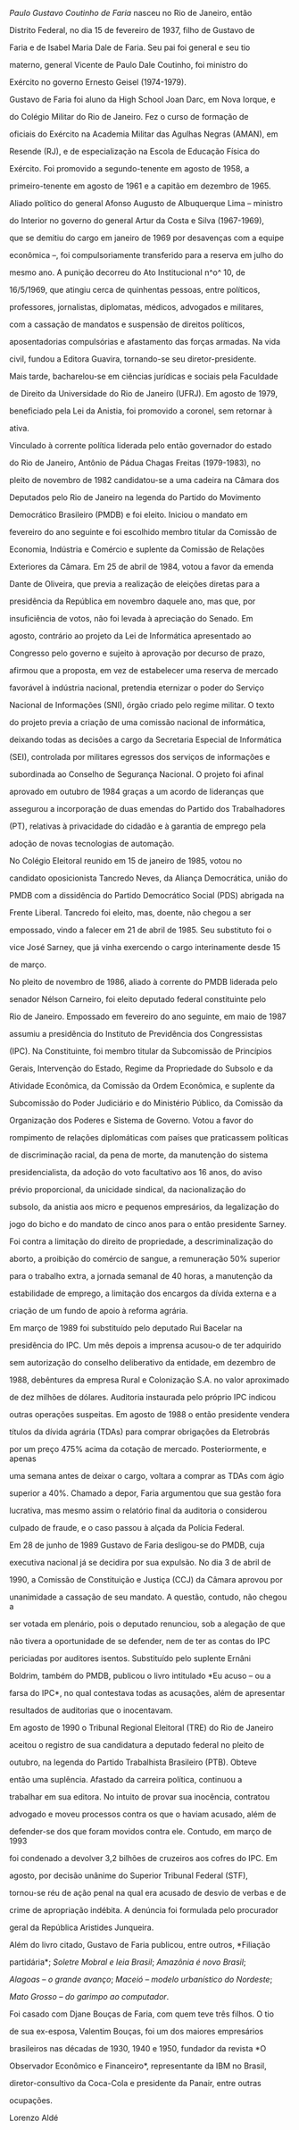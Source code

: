 

*Paulo Gustavo Coutinho de Faria* nasceu no Rio de Janeiro, então

Distrito Federal, no dia 15 de fevereiro de 1937, filho de Gustavo de

Faria e de Isabel Maria Dale de Faria. Seu pai foi general e seu tio

materno, general Vicente de Paulo Dale Coutinho, foi ministro do

Exército no governo Ernesto Geisel (1974-1979).



Gustavo de Faria foi aluno da High School Joan Darc, em Nova Iorque, e

do Colégio Militar do Rio de Janeiro. Fez o curso de formação de

oficiais do Exército na Academia Militar das Agulhas Negras (AMAN), em

Resende (RJ), e de especialização na Escola de Educação Física do

Exército. Foi promovido a segundo-tenente em agosto de 1958, a

primeiro-tenente em agosto de 1961 e a capitão em dezembro de 1965.



Aliado político do general Afonso Augusto de Albuquerque Lima – ministro

do Interior no governo do general Artur da Costa e Silva (1967-1969),

que se demitiu do cargo em janeiro de 1969 por desavenças com a equipe

econômica –, foi compulsoriamente transferido para a reserva em julho do

mesmo ano. A punição decorreu do Ato Institucional n^o^ 10, de

16/5/1969, que atingiu cerca de quinhentas pessoas, entre políticos,

professores, jornalistas, diplomatas, médicos, advogados e militares,

com a cassação de mandatos e suspensão de direitos políticos,

aposentadorias compulsórias e afastamento das forças armadas. Na vida

civil, fundou a Editora Guavira, tornando-se seu diretor-presidente.

Mais tarde, bacharelou-se em ciências jurídicas e sociais pela Faculdade

de Direito da Universidade do Rio de Janeiro (UFRJ). Em agosto de 1979,

beneficiado pela Lei da Anistia, foi promovido a coronel, sem retornar à

ativa.



Vinculado à corrente política liderada pelo então governador do estado

do Rio de Janeiro, Antônio de Pádua Chagas Freitas (1979-1983), no

pleito de novembro de 1982 candidatou-se a uma cadeira na Câmara dos

Deputados pelo Rio de Janeiro na legenda do Partido do Movimento

Democrático Brasileiro (PMDB) e foi eleito. Iniciou o mandato em

fevereiro do ano seguinte e foi escolhido membro titular da Comissão de

Economia, Indústria e Comércio e suplente da Comissão de Relações

Exteriores da Câmara. Em 25 de abril de 1984, votou a favor da emenda

Dante de Oliveira, que previa a realização de eleições diretas para a

presidência da República em novembro daquele ano, mas que, por

insuficiência de votos, não foi levada à apreciação do Senado. Em

agosto, contrário ao projeto da Lei de Informática apresentado ao

Congresso pelo governo e sujeito à aprovação por decurso de prazo,

afirmou que a proposta, em vez de estabelecer uma reserva de mercado

favorável à indústria nacional, pretendia eternizar o poder do Serviço

Nacional de Informações (SNI), órgão criado pelo regime militar. O texto

do projeto previa a criação de uma comissão nacional de informática,

deixando todas as decisões a cargo da Secretaria Especial de Informática

(SEI), controlada por militares egressos dos serviços de informações e

subordinada ao Conselho de Segurança Nacional. O projeto foi afinal

aprovado em outubro de 1984 graças a um acordo de lideranças que

assegurou a incorporação de duas emendas do Partido dos Trabalhadores

(PT), relativas à privacidade do cidadão e à garantia de emprego pela

adoção de novas tecnologias de automação.



No Colégio Eleitoral reunido em 15 de janeiro de 1985, votou no

candidato oposicionista Tancredo Neves, da Aliança Democrática, união do

PMDB com a dissidência do Partido Democrático Social (PDS) abrigada na

Frente Liberal. Tancredo foi eleito, mas, doente, não chegou a ser

empossado, vindo a falecer em 21 de abril de 1985. Seu substituto foi o

vice José Sarney, que já vinha exercendo o cargo interinamente desde 15

de março.



No pleito de novembro de 1986, aliado à corrente do PMDB liderada pelo

senador Nélson Carneiro, foi eleito deputado federal constituinte pelo

Rio de Janeiro. Empossado em fevereiro do ano seguinte, em maio de 1987

assumiu a presidência do Instituto de Previdência dos Congressistas

(IPC). Na Constituinte, foi membro titular da Subcomissão de Princípios

Gerais, Intervenção do Estado, Regime da Propriedade do Subsolo e da

Atividade Econômica, da Comissão da Ordem Econômica, e suplente da

Subcomissão do Poder Judiciário e do Ministério Público, da Comissão da

Organização dos Poderes e Sistema de Governo. Votou a favor do

rompimento de relações diplomáticas com países que praticassem políticas

de discriminação racial, da pena de morte, da manutenção do sistema

presidencialista, da adoção do voto facultativo aos 16 anos, do aviso

prévio proporcional, da unicidade sindical, da nacionalização do

subsolo, da anistia aos micro e pequenos empresários, da legalização do

jogo do bicho e do mandato de cinco anos para o então presidente Sarney.

Foi contra a limitação do direito de propriedade, a descriminalização do

aborto, a proibição do comércio de sangue, a remuneração 50% superior

para o trabalho extra, a jornada semanal de 40 horas, a manutenção da

estabilidade de emprego, a limitação dos encargos da dívida externa e a

criação de um fundo de apoio à reforma agrária.



Em março de 1989 foi substituído pelo deputado Rui Bacelar na

presidência do IPC. Um mês depois a imprensa acusou-o de ter adquirido

sem autorização do conselho deliberativo da entidade, em dezembro de

1988, debêntures da empresa Rural e Colonização S.A. no valor aproximado

de dez milhões de dólares. Auditoria instaurada pelo próprio IPC indicou

outras operações suspeitas. Em agosto de 1988 o então presidente vendera

títulos da dívida agrária (TDAs) para comprar obrigações da Eletrobrás

por um preço 475% acima da cotação de mercado. Posteriormente, e apenas

uma semana antes de deixar o cargo, voltara a comprar as TDAs com ágio

superior a 40%. Chamado a depor, Faria argumentou que sua gestão fora

lucrativa, mas mesmo assim o relatório final da auditoria o considerou

culpado de fraude, e o caso passou à alçada da Polícia Federal.



Em 28 de junho de 1989 Gustavo de Faria desligou-se do PMDB, cuja

executiva nacional já se decidira por sua expulsão. No dia 3 de abril de

1990, a Comissão de Constituição e Justiça (CCJ) da Câmara aprovou por

unanimidade a cassação de seu mandato. A questão, contudo, não chegou a

ser votada em plenário, pois o deputado renunciou, sob a alegação de que

não tivera a oportunidade de se defender, nem de ter as contas do IPC

periciadas por auditores isentos. Substituído pelo suplente Ernâni

Boldrim, também do PMDB, publicou o livro intitulado *Eu acuso – ou a

farsa do IPC*, no qual contestava todas as acusações, além de apresentar

resultados de auditorias que o inocentavam.



Em agosto de 1990 o Tribunal Regional Eleitoral (TRE) do Rio de Janeiro

aceitou o registro de sua candidatura a deputado federal no pleito de

outubro, na legenda do Partido Trabalhista Brasileiro (PTB). Obteve

então uma suplência. Afastado da carreira política, continuou a

trabalhar em sua editora. No intuito de provar sua inocência, contratou

advogado e moveu processos contra os que o haviam acusado, além de

defender-se dos que foram movidos contra ele. Contudo, em março de 1993

foi condenado a devolver 3,2 bilhões de cruzeiros aos cofres do IPC. Em

agosto, por decisão unânime do Superior Tribunal Federal (STF),

tornou-se réu de ação penal na qual era acusado de desvio de verbas e de

crime de apropriação indébita. A denúncia foi formulada pelo procurador

geral da República Aristides Junqueira.



Além do livro citado, Gustavo de Faria publicou, entre outros, *Filiação

partidária*; *Soletre Mobral e leia Brasil*; *Amazônia é novo Brasil*;

*Alagoas – o grande avanço*; *Maceió – modelo urbanístico do Nordeste*;

*Mato Grosso – do garimpo ao computador*.



Foi casado com Djane Bouças de Faria, com quem teve três filhos. O tio

de sua ex-esposa, Valentim Bouças, foi um dos maiores empresários

brasileiros nas décadas de 1930, 1940 e 1950, fundador da revista *O

Observador Econômico e Financeiro*, representante da IBM no Brasil,

diretor-consultivo da Coca-Cola e presidente da Panair, entre outras

ocupações.



Lorenzo Aldé



